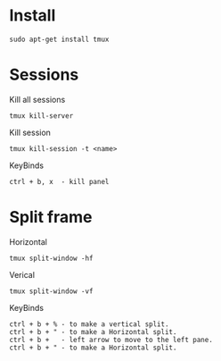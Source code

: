 # Install 
```
sudo apt-get install tmux
```
# Sessions
Kill all sessions
```
tmux kill-server
```

Kill session
```
tmux kill-session -t <name>
```
KeyBinds
```
ctrl + b, x  - kill panel
```


# Split frame
Horizontal
```
tmux split-window -hf
```
Verical
```
tmux split-window -vf
```
KeyBinds
```
ctrl + b + % - to make a vertical split.
ctrl + b + " - to make a Horizontal split.
ctrl + b +   - left arrow to move to the left pane.
ctrl + b + " - to make a Horizontal split.
```
